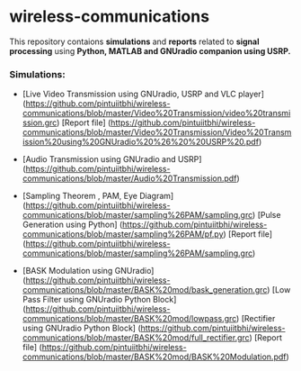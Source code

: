 # wireless-communications
This repository contaions **simulations** and **reports** related to **signal processing** using **Python, MATLAB and GNUradio companion using USRP.**

### Simulations:
   - [Live Video Transmission using GNUradio, USRP and VLC player] (https://github.com/pintuiitbhi/wireless-communications/blob/master/Video%20Transmission/video%20transmission.grc)
     [Report file] (https://github.com/pintuiitbhi/wireless-communications/blob/master/Video%20Transmission/Video%20Transmission%20using%20GNUradio%20%26%20%20USRP%20.pdf)
      
   - [Audio Transmission using GNUradio and USRP] (https://github.com/pintuiitbhi/wireless-communications/blob/master/Audio%20Transmission.pdf)


   - [Sampling Theorem , PAM, Eye Diagram] (https://github.com/pintuiitbhi/wireless-communications/blob/master/sampling%26PAM/sampling.grc)
     [Pulse Generation using Python] (https://github.com/pintuiitbhi/wireless-communications/blob/master/sampling%26PAM/pf.py)
     [Report file] (https://github.com/pintuiitbhi/wireless-communications/blob/master/sampling%26PAM/sampling.grc)
      
   - [BASK Modulation using GNUradio] (https://github.com/pintuiitbhi/wireless-communications/blob/master/BASK%20mod/bask_generation.grc)
     [Low Pass Filter using GNUradio Python Block] (https://github.com/pintuiitbhi/wireless-communications/blob/master/BASK%20mod/lowpass.grc)
     [Rectifier using GNUradio Python Block] (https://github.com/pintuiitbhi/wireless-communications/blob/master/BASK%20mod/full_rectifier.grc)
     [Report file] (https://github.com/pintuiitbhi/wireless-communications/blob/master/BASK%20mod/BASK%20Modulation.pdf)
    





